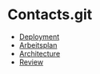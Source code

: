 # Contacts.git

- [Deployment](Deployment.md)
- [Arbeitsplan](Arbeitsplan.md)
- [Architecture](Architecture.md)
- [Review](Review.md)
